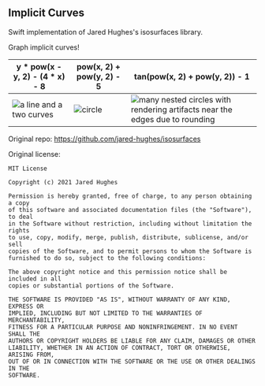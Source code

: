 ## Implicit Curves

Swift implementation of Jared Hughes's isosurfaces library.

Graph implicit curves!

y * pow(x - y, 2) - (4 * x) - 8 | pow(x, 2) + pow(y, 2) - 5 | tan(pow(x, 2) + pow(y, 2)) - 1
--- | --- | ---
![a line and a two curves](https://github.com/aheze/QuadTree/assets/49819455/42af00e1-53d6-48bc-b634-759ffef39a83) | ![circle](https://github.com/aheze/QuadTree/assets/49819455/a19983dc-d246-40c5-bf36-4edef82421cc) | ![many nested circles with rendering artifacts near the edges due to rounding](https://github.com/aheze/QuadTree/assets/49819455/1ded10b0-00b5-4759-98d1-c05e4061e1a6)



Original repo: https://github.com/jared-hughes/isosurfaces

Original license: 

```
MIT License

Copyright (c) 2021 Jared Hughes

Permission is hereby granted, free of charge, to any person obtaining a copy
of this software and associated documentation files (the "Software"), to deal
in the Software without restriction, including without limitation the rights
to use, copy, modify, merge, publish, distribute, sublicense, and/or sell
copies of the Software, and to permit persons to whom the Software is
furnished to do so, subject to the following conditions:

The above copyright notice and this permission notice shall be included in all
copies or substantial portions of the Software.

THE SOFTWARE IS PROVIDED "AS IS", WITHOUT WARRANTY OF ANY KIND, EXPRESS OR
IMPLIED, INCLUDING BUT NOT LIMITED TO THE WARRANTIES OF MERCHANTABILITY,
FITNESS FOR A PARTICULAR PURPOSE AND NONINFRINGEMENT. IN NO EVENT SHALL THE
AUTHORS OR COPYRIGHT HOLDERS BE LIABLE FOR ANY CLAIM, DAMAGES OR OTHER
LIABILITY, WHETHER IN AN ACTION OF CONTRACT, TORT OR OTHERWISE, ARISING FROM,
OUT OF OR IN CONNECTION WITH THE SOFTWARE OR THE USE OR OTHER DEALINGS IN THE
SOFTWARE.
```
